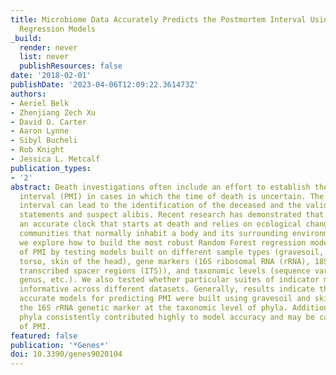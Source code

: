 ```yaml
---
title: Microbiome Data Accurately Predicts the Postmortem Interval Using Random Forest
  Regression Models
_build:
  render: never
  list: never
  publishResources: false
date: '2018-02-01'
publishDate: '2023-04-06T12:09:22.361473Z'
authors:
- Aeriel Belk
- Zhenjiang Zech Xu
- David O. Carter
- Aaron Lynne
- Sibyl Bucheli
- Rob Knight
- Jessica L. Metcalf
publication_types:
- '2'
abstract: Death investigations often include an effort to establish the postmortem
  interval (PMI) in cases in which the time of death is uncertain. The postmortem
  interval can lead to the identification of the deceased and the validation of witness
  statements and suspect alibis. Recent research has demonstrated that microbes provide
  an accurate clock that starts at death and relies on ecological change in the microbial
  communities that normally inhabit a body and its surrounding environment. Here,
  we explore how to build the most robust Random Forest regression models for prediction
  of PMI by testing models built on different sample types (gravesoil, skin of the
  torso, skin of the head), gene markers (16S ribosomal RNA (rRNA), 18S rRNA, internal
  transcribed spacer regions (ITS)), and taxonomic levels (sequence variants, species,
  genus, etc.). We also tested whether particular suites of indicator microbes were
  informative across different datasets. Generally, results indicate that the most
  accurate models for predicting PMI were built using gravesoil and skin data using
  the 16S rRNA genetic marker at the taxonomic level of phyla. Additionally, several
  phyla consistently contributed highly to model accuracy and may be candidate indicators
  of PMI.
featured: false
publication: '*Genes*'
doi: 10.3390/genes9020104
---
```


